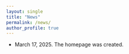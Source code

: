 ```yaml
---
layout: single
title: "News"
permalink: /news/
author_profile: true
---
```


* March 17, 2025. The homepage was created.
